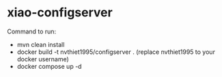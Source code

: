 # xiao-configserver

Command to run:
- mvn clean install
- docker build -t nvthiet1995/configserver .
  (replace nvthiet1995 to your docker username)
- docker compose up -d
